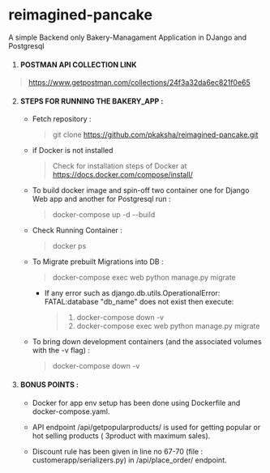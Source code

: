# reimagined-pancake
A simple Backend only Bakery-Managament Application in DJango and Postgresql

1. #### POSTMAN API COLLECTION LINK
> https://www.getpostman.com/collections/24f3a32da6ec821f0e65

2. #### STEPS FOR RUNNING THE BAKERY_APP :
   
    - Fetch repository :
       > git clone https://github.com/pkaksha/reimagined-pancake.git
    - if Docker is not installed
       > Check for installation steps of Docker at https://docs.docker.com/compose/install/
      
    - To build docker image and spin-off two container one for Django Web app and another for Postgresql run :
        > docker-compose up -d --build
       
    - Check Running Container :
        > docker ps
      
    - To Migrate prebuilt Migrations into DB :
        > docker-compose exec web python manage.py migrate
      
        - If any error such as django.db.utils.OperationalError: FATAL:database "db_name" does not exist then 
          execute:
            > 1. docker-compose down -v
            > 2. docker-compose exec web python manage.py migrate
          
    - To bring down development containers (and the associated volumes with the -v flag) :
        > docker-compose down -v
       
3. #### BONUS POINTS :

   - Docker for app env setup has been done using Dockerfile and docker-compose.yaml.
   
   - API endpoint /api/getpopularproducts/ is used for getting popular or hot selling products ( 3product with maximum 
     sales).
     
   - Discount rule has been given in line no 67-70 (file : customerapp/serializers.py) in /api/place_order/ endpoint.
